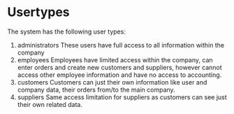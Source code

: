 # Usertypes

The system has the following user types:
1. administrators
	These users have full access to all information within the company
2. employees
	Employees have limited access within the company, can enter orders and create new customers and suppliers, however cannot access other employee information and have no access to accounting.
3. customers
	Customers can just their own information like user and company data, their orders from/to the main company.
4. suppliers
	Same access limitation for suppliers as customers can see just their own related data.